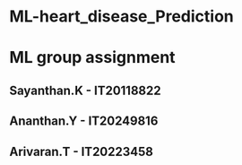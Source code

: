 # ML-heart_disease_Prediction

# ML group assignment 
## Sayanthan.K - IT20118822 
## Ananthan.Y - IT20249816   
## Arivaran.T - IT20223458  
